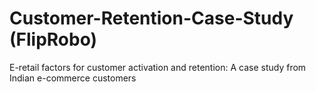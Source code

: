 # Customer-Retention-Case-Study (FlipRobo)
E-retail factors for customer activation and retention: A case study from Indian e-commerce customers
